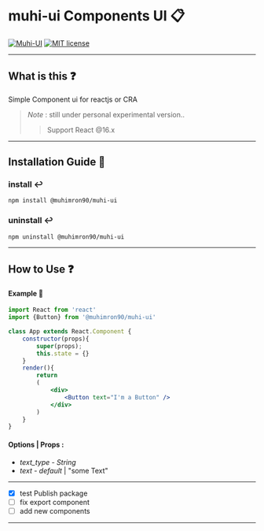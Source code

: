 # muhi-ui Components UI 📋

[![Muhi-UI](https://img.shields.io/github/v/tag/muhimron90/muhi-ui?color=green&label=Version&style=flat-square)](https://github.com/muhimron90/muhi-ui/tags)
[![MIT license](https://img.shields.io/npm/l/@muhimron90/muhi-ui)](https://github.com/muhimron90/muhi-ui/blob/master/documents/MIT.md)

- ------------------------

## What is this  ❓

Simple Component ui for reactjs or CRA

> _Note_ : still under personal experimental version..
>
> > Support React @16.x

- ------------------------
## Installation Guide 💎

### install ↩️

`npm install @muhimron90/muhi-ui`

### uninstall ↩️

`npm uninstall @muhimron90/muhi-ui`


- ------------------------
## How to Use ❓
#### Example 🔐

```jsx
import React from 'react'
import {Button} from '@muhimron90/muhi-ui'

class App extends React.Component {
    constructor(props){
        super(props);
        this.state = {}
    }
    render(){
        return
        (
            <div>
                <Button text="I'm a Button" />
            </div>
        )
    }
}

```
#### Options | Props :
- *text_type* - _String_
- *text* - _default_ | "some Text"

- ------------------------

- [x] test Publish package
- [ ] fix export component
- [ ] add new components

--------------------------